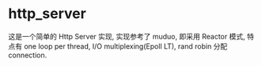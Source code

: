 # http_server

这是一个简单的 Http Server 实现, 实现参考了 muduo, 即采用 Reactor 模式, 特点有 one loop per thread, I/O multiplexing(Epoll LT), rand robin 分配 connection.